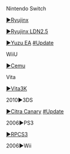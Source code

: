 <!--

<details>
<summary>layout: page
title: ""
permalink: https://jeuxsf.github.io/JSF/ezMU

</details>
  
#### hidden field with metadata

-->

Nintendo Switch

[►Ryujinx](https://ouo.io/fWqq5R) 

[►Ryujinx LDN2.5](https://ouo.io/y6G5OK)

[►Yuzu EA](https://ouo.io/5L7S1)
[#Update](https://pineappleea.github.io)

WiiU

[►Cemu](https://ouo.io/y8MzvD)

Vita

[►Vita3K](https://ouo.io/sKlNql)

2010►3DS

[►Citra Canary](https://ouo.io/02HbN0K)
[#Update](https://citra-emu.org/download/#)

2006►PS3

[►RPCS3](https://ouo.io/DHNXyg)

2006►Wii


